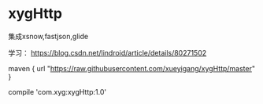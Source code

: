 # xygHttp
集成xsnow,fastjson,glide



学习： https://blog.csdn.net/lindroid/article/details/80271502

maven { url "https://raw.githubusercontent.com/xueyigang/xygHttp/master" }

compile 'com.xyg:xygHttp:1.0'
